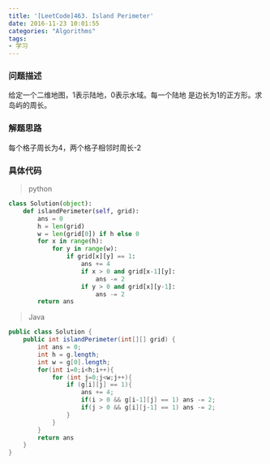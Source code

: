 ```yaml
---
title: '[LeetCode]463. Island Perimeter'
date: 2016-11-23 10:01:55
categories: "Algorithms"
tags:
- 学习
---
```


### 问题描述 ###
给定一个二维地图，1表示陆地，0表示水域。每一个陆地
是边长为1的正方形。求岛屿的周长。
<!-- more -->

### 解题思路 ###
每个格子周长为4，两个格子相邻时周长-2
### 具体代码 ###
>python

```python
class Solution(object):
    def islandPerimeter(self, grid):
        ans = 0
        h = len(grid)
        w = len(grid[0]) if h else 0
        for x in range(h):
            for y in range(w):
                if grid[x][y] == 1:
                    ans += 4
                    if x > 0 and grid[x-1][y]:
                        ans -= 2
                    if y > 0 and grid[x][y-1]:
                        ans -= 2
        return ans
```

>Java

```java
public class Solution {
    public int islandPerimeter(int[][] grid) {
        int ans = 0;
        int h = g.length;
        int w = g[0].length;
        for(int i=0;i<h;i++){
            for (int j=0;j<w;j++){
                if (g[i][j] == 1){
                    ans += 4;
                    if(i > 0 && g[i-1][j] == 1) ans -= 2;
                    if(j > 0 && g[i][j-1] == 1) ans -= 2;
                }
            }
        }
        return ans
    }
}
```
